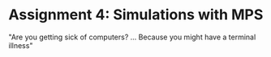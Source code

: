 # Assignment 4: Simulations with MPS

"Are you getting sick of computers? ... Because you might have a terminal illness"